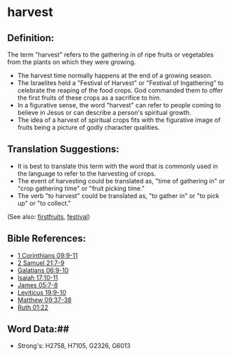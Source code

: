 # harvest #

## Definition: ##

The term "harvest" refers to the gathering in of ripe fruits or vegetables from the plants on which they were growing.

* The harvest time normally happens at the end of a growing season.
* The Israelites held a "Festival of Harvest" or "Festival of Ingathering" to celebrate the reaping of the food crops. God commanded them to offer the first fruits of these crops as a sacrifice to him.
* In a figurative sense, the word "harvest" can refer to people coming to believe in Jesus or can describe a person's spiritual growth.
* The idea of a harvest of spiritual crops fits with the figurative image of fruits being a picture of godly character qualities.

## Translation Suggestions: ##

* It is best to translate this term with the word that is commonly used in the language to refer to the harvesting of crops.
* The event of harvesting could be translated as, "time of gathering in" or "crop gathering time" or "fruit picking time."
* The verb "to harvest" could be translated as, "to gather in" or "to pick up" or "to collect."

(See also: [firstfruits](../kt/firstfruit.md), [festival](../other/festival.md))

## Bible References: ##

* [1 Corinthians 09:9-11](rc://en/tn/help/1co/09/09)
* [2 Samuel 21:7-9](rc://en/tn/help/2sa/21/07)
* [Galatians 06:9-10](rc://en/tn/help/gal/06/09)
* [Isaiah 17:10-11](rc://en/tn/help/isa/17/10)
* [James 05:7-8](rc://en/tn/help/jas/05/07)
* [Leviticus 19:9-10](rc://en/tn/help/lev/19/09)
* [Matthew 09:37-38](rc://en/tn/help/mat/09/37)
* [Ruth 01:22](rc://en/tn/help/rut/01/22)

## Word Data:##

* Strong's: H2758, H7105, G2326, G6013

